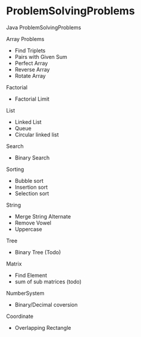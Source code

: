 # ProblemSolvingProblems
Java ProblemSolvingProblems 

Array Problems
- Find Triplets
- Pairs with Given Sum
- Perfect Array
- Reverse Array
- Rotate Array

Factorial
- Factorial Limit

List
- Linked List
- Queue
- Circular linked list

Search
- Binary Search

Sorting 
- Bubble sort
- Insertion sort
- Selection sort

String
- Merge String Alternate
- Remove Vowel
- Uppercase

Tree 
- Binary Tree (Todo)

Matrix
- Find Element
- sum of sub matrices (todo)

NumberSystem
- Binary/Decimal coversion

Coordinate
- Overlapping Rectangle







